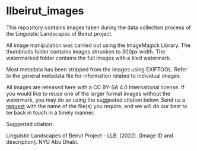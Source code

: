 # llbeirut_images

This repository contains images taken during the data collection process of the Linguistic Landscapes of Beirut project. 

All image manipulation was carried out using the ImageMagick Library. The thumbnails folder contains images shrunken to 300px width. The watermarked folder contains the full images with a tiled watermark. 

Most metadata has been stripped from the images using EXIFTOOL. Refer to the general metadata file for information related to individual images. 

All images are released here with a CC BY-SA 4.0 International license. If you would like to reuse one of the larger format images without the watermark, you may do so using the suggested citation below. Send us a [request](llbeirut9@gmail.com) with the name of the file(s) you require, and we will do our best to be back in touch in a timely manner. 

Suggested citation:

Linguistic Landscapes of Beirut Project - LLB. (2022). [Image ID and description]. NYU Abu Dhabi. 
